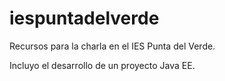 # iespuntadelverde

Recursos para la charla en el IES Punta del Verde.

Incluyo el desarrollo de un proyecto Java EE.

